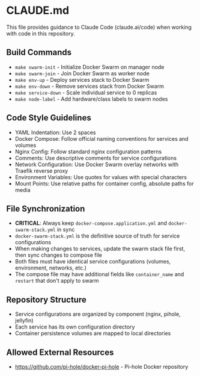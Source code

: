 # CLAUDE.md

This file provides guidance to Claude Code (claude.ai/code) when working with code in this repository.

## Build Commands
- `make swarm-init` - Initialize Docker Swarm on manager node
- `make swarm-join` - Join Docker Swarm as worker node
- `make env-up` - Deploy services stack to Docker Swarm
- `make env-down` - Remove services stack from Docker Swarm
- `make service-down` - Scale individual service to 0 replicas
- `make node-label` - Add hardware/class labels to swarm nodes

## Code Style Guidelines
- YAML Indentation: Use 2 spaces
- Docker Compose: Follow official naming conventions for services and volumes
- Nginx Config: Follow standard nginx configuration patterns
- Comments: Use descriptive comments for service configurations
- Network Configuration: Use Docker Swarm overlay networks with Traefik reverse proxy
- Environment Variables: Use quotes for values with special characters
- Mount Points: Use relative paths for container config, absolute paths for media

## File Synchronization
- **CRITICAL**: Always keep `docker-compose.application.yml` and `docker-swarm-stack.yml` in sync
- `docker-swarm-stack.yml` is the definitive source of truth for service configurations
- When making changes to services, update the swarm stack file first, then sync changes to compose file
- Both files must have identical service configurations (volumes, environment, networks, etc.)
- The compose file may have additional fields like `container_name` and `restart` that don't apply to swarm

## Repository Structure
- Service configurations are organized by component (nginx, pihole, jellyfin)
- Each service has its own configuration directory
- Container persistence volumes are mapped to local directories

## Allowed External Resources
- https://github.com/pi-hole/docker-pi-hole - Pi-hole Docker repository